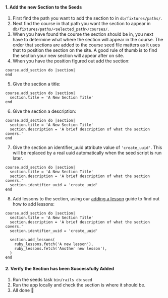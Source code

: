 #### 1. Add the new Section to the Seeds

1. First find the path you want to add the section to in `db/fixtures/paths/`.
2. Next find the course in that path you want the section to appear in `db/fixtures/paths/<selected_path>/courses/`.
3. When you have found the course the section should be in, you next have to determine what where the section will appear in the course. The order that sections are added to the course seed file matters as it uses that to position the section on the site. A good rule of thumb is to find the section your new section will appear after on site. 
4. When you have the position figured out add the section:

```
course.add_section do |section|
end
```

5. Give the section a title:
```
course.add_section do |section|
  section.title = 'A New Section Title'
end
```

6. Give the section a description:
```
course.add_section do |section|
  section.title = 'A New Section Title'
  section.description = 'A brief description of what the section covers.'
end
```

7. Give the section an identifier_uuid attribute value of `'create_uuid'`. This will be replaced by a real uuid automatically when the seed script is run later.
```
course.add_section do |section|
  section.title = 'A New Section Title'
  section.description = 'A brief description of what the section covers.'
  section.identifier_uuid = 'create_uuid'
end
```

8. Add lessons to the section, using our [adding a lesson](https://github.com/TheOdinProject/theodinproject/wiki/Adding-a-Lesson) guide to find out how to add lessons:
```
course.add_section do |section|
  section.title = 'A New Section Title'
  section.description = 'A brief description of what the section covers.'
  section.identifier_uuid = 'create_uuid'

  section.add_lessons(
    ruby_lessons.fetch('A new lesson'),
    ruby_lessons.fetch('Another new lesson'),
  )
end
```

#### 2. Verify the Section has been Successfully Added
1. Run the seeds task `bin/rails db:seed`
2. Run the app locally and check the section is where it should be.
3. All done 🎉